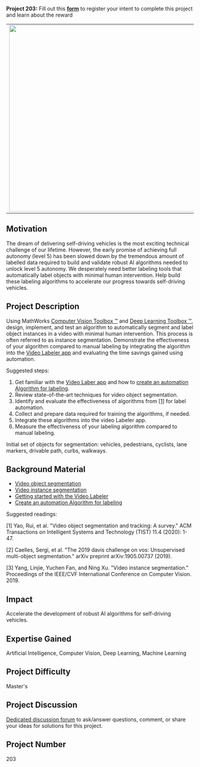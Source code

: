 **Project 203:** Fill out this <strong>[form](https://forms.office.com/Pages/ResponsePage.aspx?id=ETrdmUhDaESb3eUHKx3B5lOTzSa_A6lPqq2LJKzvpM5UMTBZRkc4UTRETjFERVRDWllQRE40OUFSQS4u)</strong> to  register your intent to complete this project and learn about the reward

<table>
<td><img src="https://gist.githubusercontent.com/robertogl/e0115dc303472a9cfd52bbbc8edb7665/raw/Picture1.png"  width=500 /></td>
<td><p><h1>Automatically Segment and Label Objects in Video</h1></p>
<p> Implement algorithms to automatically label data for deep learning model training</p>
</table>

## Motivation

The dream of delivering self-driving vehicles is the most exciting technical challenge of our lifetime. However, the early promise of achieving full autonomy (level 5) has been slowed down by the tremendous amount of labelled data required to build and validate robust AI algorithms needed to unlock level 5 autonomy. We desperately need better labeling tools that automatically label objects with minimal human intervention. Help build these labeling algorithms to accelerate our progress towards self-driving vehicles. 

## Project Description

Using MathWorks [Computer Vision Toolbox ™](https://www.mathworks.com/products/computer-vision.html) and [Deep Learning Toolbox ™](https://www.mathworks.com/products/deep-learning.html), design, implement, and test an algorithm to automatically segment and label object instances in a video with minimal human intervention. This process is often referred to as instance segmentation. Demonstrate the effectiveness of your algorithm compared to manual labeling by integrating the algorithm into the [Video Labeler app](https://www.mathworks.com/help/vision/ref/videolabeler-app.html) and evaluating the time savings gained using automation.

Suggested steps:

1.	Get familiar with the [Video Laber app]((https://www.mathworks.com/help/vision/ref/videolabeler-app.html)) and how to [create an automation Algorithm for labeling](https://au.mathworks.com/help/vision/ug/create-automation-algorithm-for-labeling.html).
2.	Review state-of-the-art techniques for video object segmentation. 
3.	Identify and evaluate the effectiveness of algorithms from [[1]](#yao) for label automation.
4.	Collect and prepare data required for training the algorithms, if needed.
5.	Integrate these algorithms into the video Labeler app.
6.	Measure the effectiveness of your labeling algorithm compared to manual labeling.

Initial set of objects for segmentation: vehicles, pedestrians, cyclists, lane markers, drivable path, curbs, walkways.


## Background Material

- [Video object segmentation](https://paperswithcode.com/task/video-object-segmentation)
- [Video instance segmentation](https://paperswithcode.com/task/video-instance-segmentation)
- [Getting started with the Video Labeler](https://au.mathworks.com/help/vision/ug/get-started-with-the-video-labeler.html)
- [Create an automation Algorithm for labeling](https://au.mathworks.com/help/vision/ug/create-automation-algorithm-for-labeling.html)

Suggested readings:

<a name="yao"></a>[1] Yao, Rui, et al. "Video object segmentation and tracking: A survey." ACM Transactions on Intelligent Systems and Technology (TIST) 11.4 (2020): 1-47.

[2] Caelles, Sergi, et al. "The 2019 davis challenge on vos: Unsupervised multi-object segmentation." arXiv preprint arXiv:1905.00737 (2019).

[3] Yang, Linjie, Yuchen Fan, and Ning Xu. "Video instance segmentation." Proceedings of the IEEE/CVF International Conference on Computer Vision. 2019.


## Impact

Accelerate the development of robust AI algorithms for self-driving vehicles.

## Expertise Gained 

Artificial Intelligence, Computer Vision, Deep Learning, Machine Learning


## Project Difficulty

Master's

## Project Discussion

[Dedicated discussion forum](https://github.com/mathworks/MathWorks-Excellence-in-Innovation/discussions/33) to ask/answer questions, comment, or share your ideas for solutions for this project.

## Project Number

203
